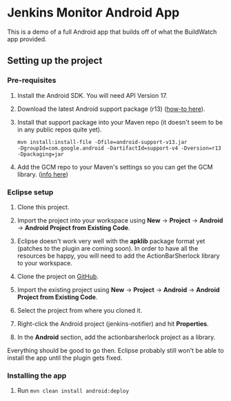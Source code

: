 # Jenkins Monitor Android App

This is a demo of a full Android app that builds off of what the BuildWatch app provided.  

## Setting up the project

### Pre-requisites

1. Install the Android SDK. You will need API Version 17.
2. Download the latest Android support package (r13) ([how-to here](http://developer.android.com/tools/extras/support-library.html#Downloading)).

3. Install that support package into your Maven repo (it doesn't seem to be in any public repos quite yet).
    
    <code>mvn install:install-file -Dfile=android-support-v13.jar -DgroupId=com.google.android -DartifactId=support-v4 -Dversion=r13 -Dpackaging=jar</code>

4. Add the GCM repo to your Maven's settings so you can get the GCM library. ([info here](https://github.com/slorber/gcm-server-repository))

### Eclipse setup

1. Clone this project.

2. Import the project into your workspace using **New** -> **Project** -> **Android** -> **Android Project from Existing Code**.

3. Eclipse doesn't work very well with the **apklib** package format yet (patches to the plugin are coming soon). In order to have all the resources be happy, you will need to add the ActionBarSherlock library to your workspace.
  1. Clone the project on [GitHub](https://github.com/JakeWharton/ActionBarSherlock/tree/master/actionbarsherlock).
  2. Import the existing project using **New** -> **Project** -> **Android** -> **Android Project from Existing Code**.
  3. Select the project from where you cloned it.
  4. Right-click the Android project (jenkins-notifier) and hit **Properties**.
  5. In the **Android** section, add the actionbarsherlock project as a library.

Everything should be good to go then.  Eclipse probably still won't be able to install the app until the plugin gets fixed.

### Installing the app

1. Run <code>mvn clean install android:deploy</code>

